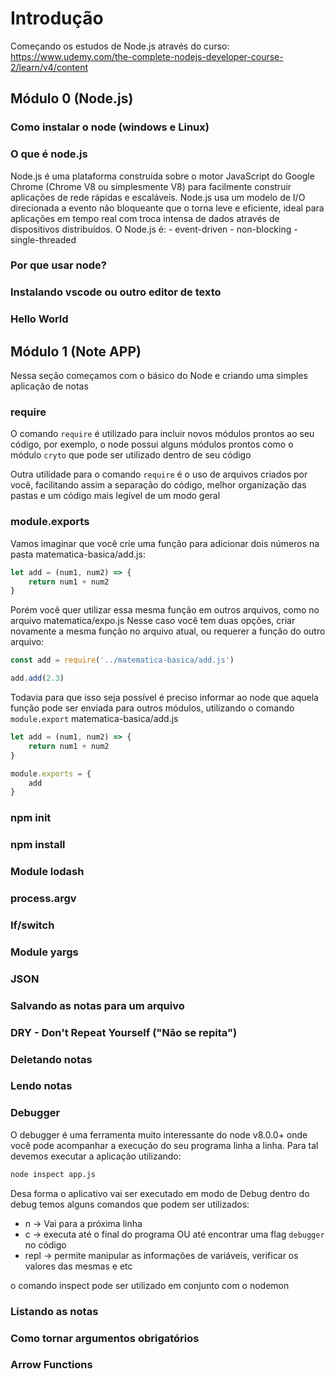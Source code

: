# Introdução

Começando os estudos de Node.js através do curso: https://www.udemy.com/the-complete-nodejs-developer-course-2/learn/v4/content

## Módulo 0 (Node.js)

### Como instalar o node (windows e Linux)

### O que é node.js
Node.js é uma plataforma construída sobre o motor JavaScript do Google Chrome (Chrome V8 ou simplesmente V8) para facilmente construir aplicações de rede rápidas e escaláveis. Node.js usa um modelo de I/O direcionada a evento não bloqueante que o torna leve e eficiente, ideal para aplicações em tempo real com troca intensa de dados através de dispositivos distribuídos.
    O Node.js é: 
    - event-driven 
    - non-blocking
    - single-threaded


### Por que usar node?

### Instalando vscode ou outro editor de texto

### Hello World

## Módulo 1 (Note APP)
Nessa seção começamos com o básico do Node e criando uma simples aplicação de notas

### require
O comando ```require``` é utilizado para incluir novos módulos prontos ao seu código, por exemplo, o node possui alguns módulos prontos como o módulo ```cryto``` que pode ser utilizado dentro de seu código

Outra utilidade para o comando ```require``` é o uso de arquivos criados por você, facilitando assim a separação do código, melhor organização das pastas e um código mais legível de um modo geral

### module.exports
Vamos imaginar que você crie uma função para adicionar dois números na pasta matematica-basica/add.js:
```js
let add = (num1, num2) => {
    return num1 + num2
}
```

Porém você quer utilizar essa mesma função em outros arquivos, como no arquivo matematica/expo.js 
Nesse caso você tem duas opções, criar novamente a mesma função no arquivo atual, ou requerer a função do outro arquivo: 
```js
const add = require('../matematica-basica/add.js')

add.add(2.3)
```

Todavia para que isso seja possível é preciso informar ao node que aquela função pode ser enviada para outros módulos, utilizando o comando ```module.export```
matematica-basica/add.js
```js
let add = (num1, num2) => {
    return num1 + num2
}

module.exports = {
    add
}
```
### npm init 


### npm install


### Module lodash


### process.argv


### If/switch


### Module yargs


### JSON


### Salvando as notas para um arquivo


### DRY - Don't Repeat Yourself ("Não se repita")


### Deletando notas


### Lendo notas


### Debugger
O debugger é uma ferramenta muito interessante do node v8.0.0+ onde você pode acompanhar a execução do seu programa linha a linha. Para tal devemos executar a aplicação utilizando:
```bash
node inspect app.js
```

Desa forma o aplicativo vai ser executado em modo de Debug dentro do debug temos alguns comandos que podem ser utilizados:
- n -> Vai para a próxima linha
- c -> executa até o final do programa OU até encontrar uma flag ```debugger``` no código
- repl -> permite manipular as informações de variáveis, verificar os valores das mesmas e etc

o comando inspect pode ser utilizado em conjunto com o nodemon

### Listando as notas

### Como tornar argumentos obrigatórios

### Arrow Functions